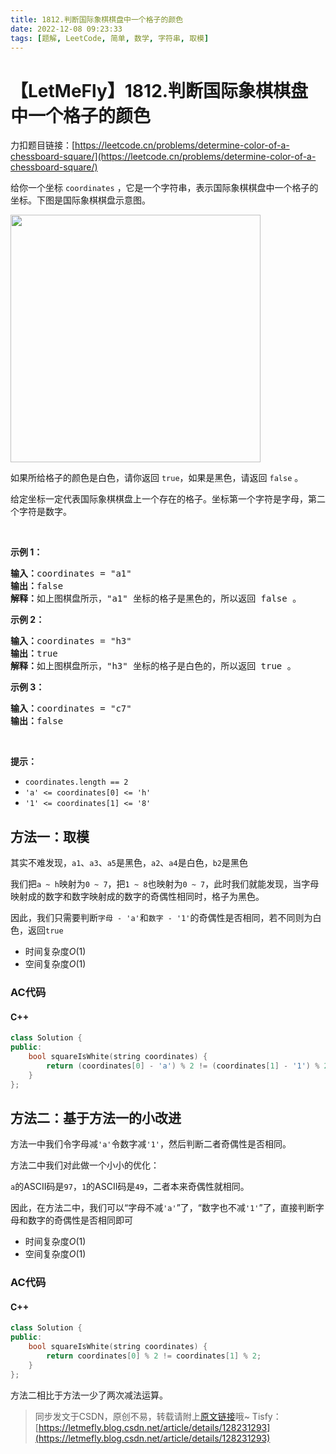 ```yaml
---
title: 1812.判断国际象棋棋盘中一个格子的颜色
date: 2022-12-08 09:23:33
tags: [题解, LeetCode, 简单, 数学, 字符串, 取模]
---
```


# 【LetMeFly】1812.判断国际象棋棋盘中一个格子的颜色

力扣题目链接：[https://leetcode.cn/problems/determine-color-of-a-chessboard-square/](https://leetcode.cn/problems/determine-color-of-a-chessboard-square/)

<p>给你一个坐标 <code>coordinates</code> ，它是一个字符串，表示国际象棋棋盘中一个格子的坐标。下图是国际象棋棋盘示意图。</p>

<p><img alt="" src="https://assets.leetcode-cn.com/aliyun-lc-upload/uploads/2021/04/03/chessboard.png" style="width: 400px; height: 396px;" /></p>

<p>如果所给格子的颜色是白色，请你返回 <code>true</code>，如果是黑色，请返回 <code>false</code> 。</p>

<p>给定坐标一定代表国际象棋棋盘上一个存在的格子。坐标第一个字符是字母，第二个字符是数字。</p>

<p> </p>

<p><strong>示例 1：</strong></p>

<pre>
<b>输入：</b>coordinates = "a1"
<b>输出：</b>false
<b>解释：</b>如上图棋盘所示，"a1" 坐标的格子是黑色的，所以返回 false 。
</pre>

<p><strong>示例 2：</strong></p>

<pre>
<b>输入：</b>coordinates = "h3"
<b>输出：</b>true
<b>解释：</b>如上图棋盘所示，"h3" 坐标的格子是白色的，所以返回 true 。
</pre>

<p><strong>示例 3：</strong></p>

<pre>
<b>输入：</b>coordinates = "c7"
<b>输出：</b>false
</pre>

<p> </p>

<p><strong>提示：</strong></p>

<ul>
	<li><code>coordinates.length == 2</code></li>
	<li><code>'a' <= coordinates[0] <= 'h'</code></li>
	<li><code>'1' <= coordinates[1] <= '8'</code></li>
</ul>


    
## 方法一：取模

其实不难发现，```a1```、```a3```、```a5```是黑色，```a2```、```a4```是白色，```b2```是黑色

我们把```a ~ h```映射为```0 ~ 7```，把```1 ~ 8```也映射为```0 ~ 7```，此时我们就能发现，当字母映射成的数字和数字映射成的数字的奇偶性相同时，格子为黑色。

因此，我们只需要判断```字母 - 'a'```和```数字 - '1'```的奇偶性是否相同，若不同则为白色，返回```true```

+ 时间复杂度$O(1)$
+ 空间复杂度$O(1)$

### AC代码

#### C++

```cpp
class Solution {
public:
    bool squareIsWhite(string coordinates) {
        return (coordinates[0] - 'a') % 2 != (coordinates[1] - '1') % 2;
    }
};
```

## 方法二：基于方法一的小改进

方法一中我们令字母减```'a'```令数字减```'1'```，然后判断二者奇偶性是否相同。

方法二中我们对此做一个小小的优化：

```a```的ASCII码是```97```，```1```的ASCII码是```49```，二者本来奇偶性就相同。

因此，在方法二中，我们可以“字母不减```'a'```”了，“数字也不减```'1'```”了，直接判断字母和数字的奇偶性是否相同即可

+ 时间复杂度$O(1)$
+ 空间复杂度$O(1)$

### AC代码

#### C++

```cpp
class Solution {
public:
    bool squareIsWhite(string coordinates) {
        return coordinates[0] % 2 != coordinates[1] % 2;
    }
};
```

方法二相比于方法一少了两次减法运算。

> 同步发文于CSDN，原创不易，转载请附上[原文链接](https://leetcode.letmefly.xyz/2022/12/08/LeetCode%201812.%E5%88%A4%E6%96%AD%E5%9B%BD%E9%99%85%E8%B1%A1%E6%A3%8B%E6%A3%8B%E7%9B%98%E4%B8%AD%E4%B8%80%E4%B8%AA%E6%A0%BC%E5%AD%90%E7%9A%84%E9%A2%9C%E8%89%B2/)哦~
> Tisfy：[https://letmefly.blog.csdn.net/article/details/128231293](https://letmefly.blog.csdn.net/article/details/128231293)
